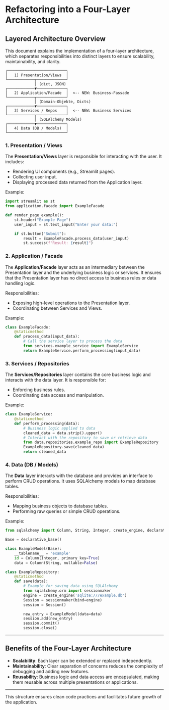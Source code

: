 # Refactoring into a Four-Layer Architecture

## Layered Architecture Overview

This document explains the implementation of a four-layer architecture, which separates responsibilities into distinct layers to ensure scalability, maintainability, and clarity.

```
┌──────────────────────────┐
│   1) Presentation/Views  │
└────────────┬─────────────┘
             │ (dict, JSON)
┌────────────▼─────────────┐
│   2) Application/Facade  │  <-- NEW: Business-Fassade
└────────────┬─────────────┘
             │ (Domain-Objekte, Dicts)
┌────────────▼─────────────┐
│   3) Services / Repos    │  <-- NEW: Business Services
└────────────┬─────────────┘
             │ (SQLAlchemy Models)
┌────────────▼─────────────┐
│   4) Data (DB / Models)  │
└──────────────────────────┘
```

### 1. Presentation / Views
The **Presentation/Views** layer is responsible for interacting with the user. It includes:
- Rendering UI components (e.g., Streamlit pages).
- Collecting user input.
- Displaying processed data returned from the Application layer.

Example:
```python
import streamlit as st
from application.facade import ExampleFacade

def render_page_example():
    st.header("Example Page")
    user_input = st.text_input("Enter your data:")

    if st.button("Submit"):
        result = ExampleFacade.process_data(user_input)
        st.success(f"Result: {result}")
```

### 2. Application / Facade
The **Application/Facade** layer acts as an intermediary between the Presentation layer and the underlying business logic or services. It ensures that the Presentation layer has no direct access to business rules or data handling logic.

Responsibilities:
- Exposing high-level operations to the Presentation layer.
- Coordinating between Services and Views.

Example:
```python
class ExampleFacade:
    @staticmethod
    def process_data(input_data):
        # Call the service layer to process the data
        from services.example_service import ExampleService
        return ExampleService.perform_processing(input_data)
```

### 3. Services / Repositories
The **Services/Repositories** layer contains the core business logic and interacts with the data layer. It is responsible for:
- Enforcing business rules.
- Coordinating data access and manipulation.

Example:
```python
class ExampleService:
    @staticmethod
    def perform_processing(data):
        # Business logic applied to data
        cleaned_data = data.strip().upper()
        # Interact with the repository to save or retrieve data
        from data.repositories.example_repo import ExampleRepository
        ExampleRepository.save(cleaned_data)
        return cleaned_data
```

### 4. Data (DB / Models)
The **Data** layer interacts with the database and provides an interface to perform CRUD operations. It uses SQLAlchemy models to map database tables.

Responsibilities:
- Mapping business objects to database tables.
- Performing raw queries or simple CRUD operations.

Example:
```python
from sqlalchemy import Column, String, Integer, create_engine, declarative_base

Base = declarative_base()

class ExampleModel(Base):
    __tablename__ = 'example'
    id = Column(Integer, primary_key=True)
    data = Column(String, nullable=False)

class ExampleRepository:
    @staticmethod
    def save(data):
        # Example for saving data using SQLAlchemy
        from sqlalchemy.orm import sessionmaker
        engine = create_engine('sqlite:///example.db')
        Session = sessionmaker(bind=engine)
        session = Session()

        new_entry = ExampleModel(data=data)
        session.add(new_entry)
        session.commit()
        session.close()
```

---

## Benefits of the Four-Layer Architecture
- **Scalability**: Each layer can be extended or replaced independently.
- **Maintainability**: Clear separation of concerns reduces the complexity of debugging and adding new features.
- **Reusability**: Business logic and data access are encapsulated, making them reusable across multiple presentations or applications.

---

This structure ensures clean code practices and facilitates future growth of the application.
